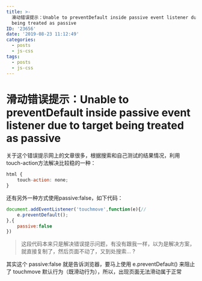 ```yaml
---
title: >-
  滑动错误提示：Unable to preventDefault inside passive event listener due to target
  being treated as passive
ID: '23656'
date: '2019-08-23 11:12:49'
categories:
  - posts
  - js-css
tags:
  - posts
  - js-css
---
```


# 滑动错误提示：Unable to preventDefault inside passive event listener due to target being treated as passive

关于这个错误提示网上的文章很多，根据搜索和自己测试的结果情况，利用touch-action方法解决比较稳的一种：

``` js 
html {
    touch-action: none;
}
```

还有另外一种方式使用passive:false，如下代码：

``` js 
document.addEventListener('touchmove',function(e){//
    e.preventDefault();
},{
    passive:false
}) 
```

> 这段代码本来只是解决错误提示问题，有没有跟我一样，以为是解决方案，就直接复制了，然后页面不动了，又到处搜索... ?

其实这个 passive:false 就是告诉浏览器，要马上使用 e.preventDefault() 来阻止了 touchmove 默认行为（既滑动行为），所以，出现页面无法滑动属于正常
 
 
 
 
 
 
 
 
 
 
 
 
 
 
 
 
 
 
 
 
 
